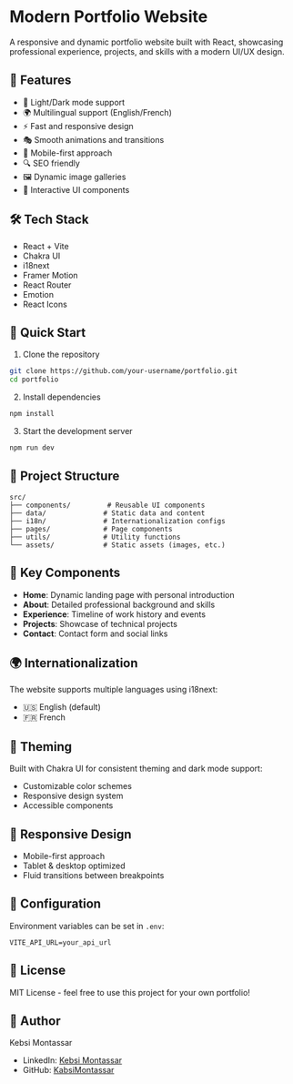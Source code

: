 # Modern Portfolio Website

A responsive and dynamic portfolio website built with React, showcasing professional experience, projects, and skills with a modern UI/UX design.

## 🌟 Features

- 🎨 Light/Dark mode support
- 🌍 Multilingual support (English/French)
- ⚡ Fast and responsive design
- 🎭 Smooth animations and transitions
- 📱 Mobile-first approach
- 🔍 SEO friendly
- 🖼️ Dynamic image galleries
- 🎯 Interactive UI components

## 🛠️ Tech Stack

- React + Vite
- Chakra UI
- i18next
- Framer Motion
- React Router
- Emotion
- React Icons

## 🚀 Quick Start

1. Clone the repository
```bash
git clone https://github.com/your-username/portfolio.git
cd portfolio
```

2. Install dependencies
```bash
npm install
```

3. Start the development server
```bash
npm run dev
```

## 📂 Project Structure

```
src/
├── components/         # Reusable UI components
├── data/              # Static data and content
├── i18n/              # Internationalization configs
├── pages/             # Page components
├── utils/             # Utility functions
└── assets/            # Static assets (images, etc.)
```

## 🌈 Key Components

- **Home**: Dynamic landing page with personal introduction
- **About**: Detailed professional background and skills
- **Experience**: Timeline of work history and events
- **Projects**: Showcase of technical projects
- **Contact**: Contact form and social links

## 🌍 Internationalization

The website supports multiple languages using i18next:
- 🇺🇸 English (default)
- 🇫🇷 French

## 🎨 Theming

Built with Chakra UI for consistent theming and dark mode support:
- Customizable color schemes
- Responsive design system
- Accessible components

## 📱 Responsive Design

- Mobile-first approach
- Tablet & desktop optimized
- Fluid transitions between breakpoints

## 🔧 Configuration

Environment variables can be set in `.env`:
```env
VITE_API_URL=your_api_url
```

## 📄 License

MIT License - feel free to use this project for your own portfolio!

## 👤 Author

Kebsi Montassar
- LinkedIn: [Kebsi Montassar](https://www.linkedin.com/in/montassarkabsi/)
- GitHub: [KabsiMontassar](https://github.com/KabsiMontassar)
